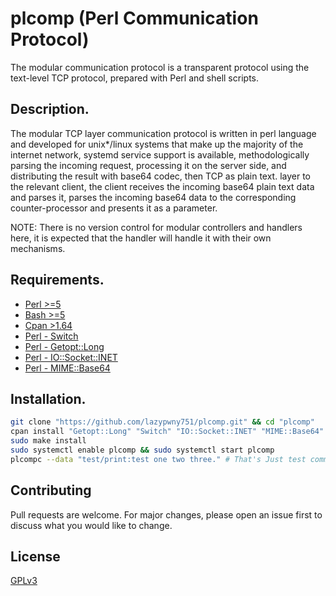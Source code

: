 # plcomp (Perl Communication Protocol)
The modular communication protocol is a transparent protocol using the text-level TCP protocol, prepared with Perl and shell scripts.

## Description.
The modular TCP layer communication protocol is written in perl language and developed for unix*/linux systems that make up the majority of the internet network, systemd service support is available, methodologically parsing the incoming request, processing it on the server side, and distributing the result with base64 codec, then TCP as plain text. layer to the relevant client, the client receives the incoming base64 plain text data and parses it, parses the incoming base64 data to the corresponding counter-processor and presents it as a parameter.

NOTE: There is no version control for modular controllers and handlers here, it is expected that the handler will handle it with their own mechanisms.

## Requirements.
- [Perl >=5]()
- [Bash >=5]()
- [Cpan >1.64]()
- [Perl - Switch]()
- [Perl - Getopt::Long]()
- [Perl - IO::Socket::INET]()
- [Perl - MIME::Base64]()

## Installation.
```bash
git clone "https://github.com/lazypwny751/plcomp.git" && cd "plcomp"
cpan install "Getopt::Long" "Switch" "IO::Socket::INET" "MIME::Base64"
sudo make install
sudo systemctl enable plcomp && sudo systemctl start plcomp 
plcompc --data "test/print:test one two three." # That's Just test command.
```

## Contributing
Pull requests are welcome. For major changes, please open an issue first to discuss what you would like to change.

## License
[GPLv3](https://choosealicense.com/licenses/gpl-3.0)